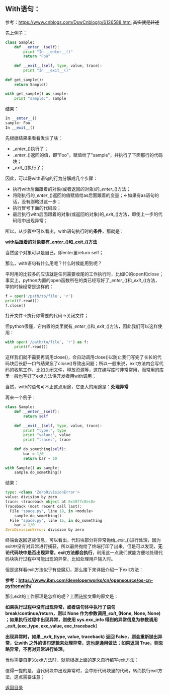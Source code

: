 ## With语句：

参考：https://www.cnblogs.com/DswCnblog/p/6126588.html ~~其实就是转述~~

先上例子：

```python
class Sample:
    def __enter__(self):
        print "In __enter__()"
        return "Foo"
 
    def __exit__(self, type, value, trace):
        print "In __exit__()"
 
def get_sample():
    return Sample()
 
with get_sample() as sample:
    print "sample:", sample
```

结果：

```python
In __enter__()
sample: Foo
In __exit__()
```

先根据结果来看看发生了啥：

- \__enter__()执行了；
- \__enter__()返回的值，即"Foo"，赋值给了"sample"，并执行了下面那行的代码块；
- \__exit__()执行了；



因此，可以将with语句的行为分解成几个步骤：

- 执行with后面跟着的对象(或者返回的对象)的\__enter__()方法；
- 将刚执行的\__enter__()返回的值赋值给as后面跟着的变量；←如果有as语句的话，没有则略过这一步；
- 执行冒号下面的代码段；
- 最后执行with后面跟着的对象(或返回的对象)的\__exit__()方法，即使上一步的代码段中出现异常；



所以，从步骤中可以看出，with语句执行时的**条件**，那就是：

​					**with后跟着的对象要有\__enter__()和\__exit__()方法**

当然这个对象可以是自己，即enter里return self；



那么，with语句有什么用呢？什么时候能用到呢？



平时用的比较多的应该就是任何需要收尾的工作执行时，比如IO的open和close；事实上，python内置的open函数所在的类已经写好了\__enter__()和\__exit__()方法，学的时候经常是这样的：

```python
f = open('/path/to/file', 'r')
print(f.read())
f.close()
```

打开文件→执行你需要的代码→关闭文件；

但python很懂，它内置的类里就有\__enter__()和\__exit__()方法，因此我们可以这样使用：

```python
with open('/path/to/file', 'r') as f:
    print(f.read())
```

这样我们就不需要再调用close()，会自动调用close()以防止我们写完了长长的代码块后长舒一口气结果忘了close()导致出问题；所以一般来说，exit方法内会写代码的收尾工作，比如关闭文件，释放资源等，这在编写库时非常常用，而常用的库里一般也写好了exit方法供开发者用with调用；



当然，with的语句可不止这点用途，它更大的用途是：**处理异常**



再来一个例子：

```python
class Sample:
    def __enter__(self):
        return self
 
    def __exit__(self, type, value, trace):
        print "type:", type
        print "value:", value
        print "trace:", trace
 
    def do_something(self):
        bar = 1/0
        return bar + 10
 
with Sample() as sample:
    sample.do_something()
```

结果：

```python
type: <class 'ZeroDivisionError'>
value: division by zero
trace: <traceback object at 0x10f7c8ec8>
Traceback (most recent call last):
  File "space.py", line 19, in <module>
    sample.do_something()
  File "space.py", line 15, in do_something
    bar = 1/0
ZeroDivisionError: division by zero
```

终端会返回这些信息，可以看出，代码块部分将异常抛给\__exit__()进行处理，因为exit中没有对异常进行捕获，所以最终抛给了终端打印了出来，但是可以发现，**无论代码块中是否出现异常，exit方法都会执行**，利用这一点我们就能方便地处理代码块执行过程中可能出现的异常，比如处理用户输入时。



但是这样看exit方法似乎有些魔幻，那么接下来详细介绍一下exit方法：



**参考：https://www.ibm.com/developerworks/cn/opensource/os-cn-pythonwith/**



那么exit的工作原理是怎样的呢？上面链接文章的原文是：

**如果执行过程中没有出现异常，或者语句体中执行了语句 break/continue/return，则以 None 作为参数调用\__exit\__(None, None, None) ；如果执行过程中出现异常，则使用 sys.exc_info 得到的异常信息为参数调用 \__exit\__(exc_type, exc_value, exc_traceback）**

**出现异常时，如果 \__exit\__(type, value, traceback) 返回 False，则会重新抛出异常，让with 之外的语句逻辑来处理异常，这也是通用做法；如果返回 True，则忽略异常，不再对异常进行处理。**

当你需要自定义exit方法时，就能根据上面的定义自行编写exit方法；

值得一提的是，当代码块中出现异常时，会中断代码块里的代码，转而执行exit方法，这点需要注意；

 



[返回目录](https://ko710395.github.io/)